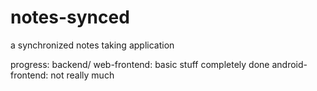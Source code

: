# notes-synced
a synchronized notes taking application

progress:
backend/ web-frontend: basic stuff completely done
android-frontend: not really much
